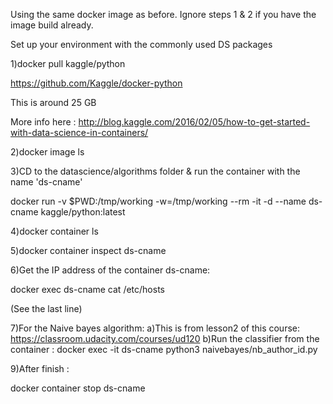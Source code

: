 Using the same docker image as before. Ignore steps 1 & 2 if you have the image build already.

Set up your environment with the commonly used DS packages

1)docker pull kaggle/python

https://github.com/Kaggle/docker-python

This is around 25 GB

More info here : http://blog.kaggle.com/2016/02/05/how-to-get-started-with-data-science-in-containers/

2)docker image ls

3)CD to the datascience/algorithms folder & run the container with the name 'ds-cname'

docker run -v $PWD:/tmp/working -w=/tmp/working --rm -it -d --name ds-cname kaggle/python:latest

4)docker container ls

5)docker container inspect ds-cname

6)Get the IP address of the container ds-cname:

docker exec ds-cname cat /etc/hosts

(See the last line)

7)For the Naive bayes algorithm:
a)This is from lesson2 of this course: https://classroom.udacity.com/courses/ud120
b)Run the classifier from the container : 
  docker exec -it ds-cname python3 naivebayes/nb_author_id.py

9)After finish :

docker container stop ds-cname

